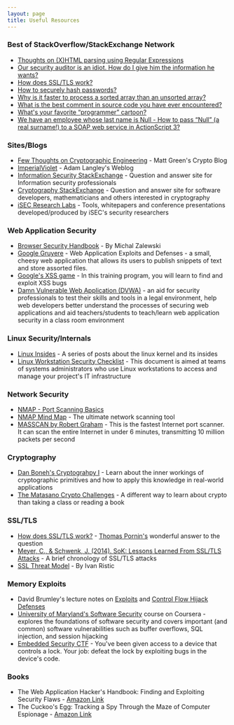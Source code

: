 ```yaml
---
layout: page
title: Useful Resources
---
```


### Best of StackOverflow/StackExchange Network

* [Thoughts on (X)HTML parsing using Regular Expressions](http://stackoverflow.com/a/1732454/1382832)
* [Our security auditor is an idiot. How do I give him the information he wants?](http://serverfault.com/questions/293217/)
* [How does SSL/TLS work?](http://security.stackexchange.com/a/20847/22401)
* [How to securely hash passwords?](http://security.stackexchange.com/a/31846/22401)
* [Why is it faster to process a sorted array than an unsorted array?](http://stackoverflow.com/a/11227902/1382832)
* [What is the best comment in source code you have ever encountered?](http://stackoverflow.com/questions/184618/)
* [What's your favorite “programmer” cartoon?](http://stackoverflow.com/questions/84556/)
* [We have an employee whose last name is Null - How to pass “Null” (a real surname!) to a SOAP web service in ActionScript 3?](http://stackoverflow.com/questions/4456438/)

### Sites/Blogs

* [Few Thoughts on Cryptographic Engineering](http://blog.cryptographyengineering.com/) - Matt Green's Crypto Blog
* [ImperialViolet](https://www.imperialviolet.org/) - Adam Langley's Weblog
* [Information Security StackExchange](http://security.stackexchange.com/) - Question and answer site for Information security professionals
* [Cryptography StackExchange](http://crypto.stackexchange.com/) - Question and answer site for software developers, mathematicians and others interested in cryptography
* [iSEC Research Labs](https://isecpartners.github.io/) - Tools, whitepapers and conference presentations developed/produced by iSEC's security researchers

### Web Application Security

* [Browser Security Handbook](https://code.google.com/p/browsersec/wiki/Main) - By Michal Zalewski
* [Google Gruyere](https://google-gruyere.appspot.com/) - Web Application Exploits and Defenses -  a small, cheesy web application that allows its users to publish snippets of text and store assorted files.
* [Google's XSS game](https://xss-game.appspot.com/) - In this training program, you will learn to find and exploit XSS bugs
* [Damn Vulnerable Web Application (DVWA)](http://www.dvwa.co.uk/) - an aid for security professionals to test their skills and tools in a legal environment, help web developers better understand the processes of securing web applications and aid teachers/students to teach/learn web application security in a class room environment

### Linux Security/Internals

* [Linux Insides](https://0xax.gitbooks.io/linux-insides/content/index.html) - A series of posts about the linux kernel and its insides
* [Linux Workstation Security Checklist](https://github.com/lfit/itpol/blob/master/linux-workstation-security.md) - This document is aimed at teams of systems administrators who use Linux workstations to access and manage your project's IT infrastructure

### Network Security

* [NMAP - Port Scanning Basics](https://nmap.org/book/man-port-scanning-basics.html)
* [NMAP Mind Map](https://nmap.org/docs/nmap-mindmap.pdf) - The ultimate network scanning tool
* [MASSCAN by Robert Graham](https://github.com/robertdavidgraham/masscan) - This is the fastest Internet port scanner. It can scan the entire Internet in under 6 minutes, transmitting 10 million packets per second

### Cryptography

* [Dan Boneh's Cryptograhpy I](https://www.coursera.org/course/crypto) - Learn about the inner workings of cryptographic primitives and how to apply this knowledge in real-world applications
* [The Matasano Crypto Challenges](http://cryptopals.com/) - A different way to learn about crypto than taking a class or reading a book

### SSL/TLS

* [How does SSL/TLS work?](http://security.stackexchange.com/a/20847/22401) - [Thomas Pornin's](http://security.stackexchange.com/users/655/thomas-pornin) wonderful answer to the question
* [Meyer, C., & Schwenk, J. (2014). SoK: Lessons Learned From SSL/TLS Attacks](http://www.nds.rub.de/media/nds/veroeffentlichungen/2013/08/19/paper.pdf) - A brief chronology of SSL/TLS attacks
* [SSL Threat Model](http://blog.ivanristic.com/downloads/SSL_Threat_Model.png) - By Ivan Ristic

### Memory Exploits

* David Brumley's lecture notes on [Exploits](https://users.ece.cmu.edu/~dbrumley/courses/18487-f13/powerpoint/03-controlflow-attack.pdf) and [Control Flow Hijack Defenses](https://users.ece.cmu.edu/~dbrumley/courses/18487-f13/powerpoint/05-controlflow-defense.pdf)
* [University of Maryland's Software Security](https://www.coursera.org/course/softwaresec) course on Coursera - explores the foundations of software security and covers important (and common) software vulnerabilities such as buffer overflows, SQL injection, and session hijacking
* [Embedded Security CTF](https://microcorruption.com) - You've been given access to a device that controls a lock. Your job: defeat the lock by exploiting bugs in the device's code.

### Books

* The Web Application Hacker's Handbook: Finding and Exploiting Security Flaws - [Amazon Link](http://www.amazon.com/The-Web-Application-Hackers-Handbook/dp/1118026470)
* The Cuckoo's Egg: Tracking a Spy Through the Maze of Computer Espionage - [Amazon Link](http://www.amazon.com/The-Cuckoos-Egg-Tracking-Espionage/dp/1416507787)
